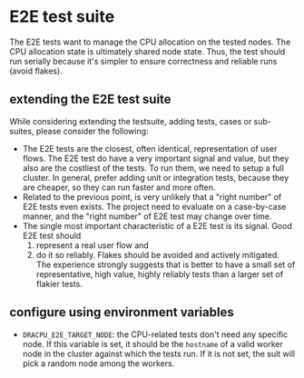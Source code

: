 # E2E test suite

The E2E tests want to manage the CPU allocation on the tested nodes.
The CPU allocation state is ultimately shared node state. Thus, the test should run serially
because it's simpler to ensure correctness and reliable runs (avoid flakes).

## extending the E2E test suite

While considering extending the testsuite, adding tests, cases or sub-suites, please consider the following:

- The E2E tests are the closest, often identical, representation of user flows. The E2E test do have a very important
  signal and value, but they also are the costliest of the tests. To run them, we need to setup a full cluster.
  In general, prefer adding unit or integration tests, because they are cheaper, so they can run faster and more often.
- Related to the previous point, is very unlikely that a "right number" of E2E tests even exists.
  The project need to evaluate on a case-by-case manner, and the "right number" of E2E test may change over time.
- The single most important characteristic of a E2E test is its signal. Good E2E test should
  1. represent a real user flow and
  1. do it so reliably.
     Flakes should be avoided and actively mitigated. The experience strongly suggests that is better to have a small
     set of representative, high value, highly reliably tests than a larger set of flakier tests.

## configure using environment variables

- `DRACPU_E2E_TARGET_NODE`: the CPU-related tests don't need any specific node.
  If this variable is set, it should be the `hostname` of a valid worker node in
  the cluster against which the tests run.
  If it is not set, the suit will pick a random node among the workers.
